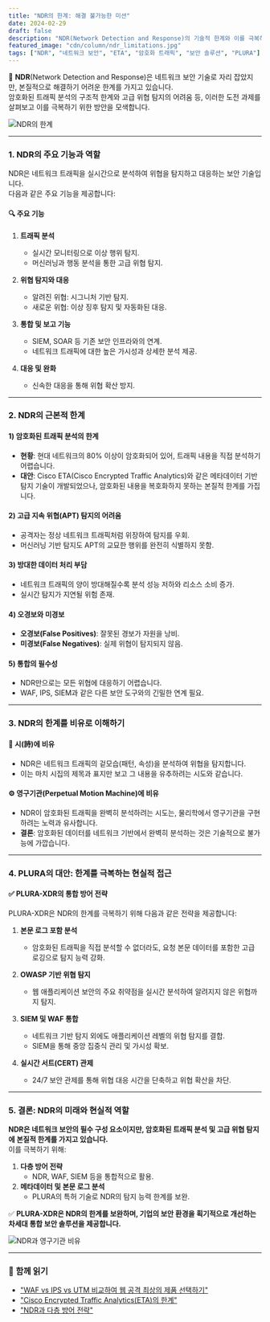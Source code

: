 ```yaml
---
title: "NDR의 한계: 해결 불가능한 미션"
date: 2024-02-29
draft: false
description: "NDR(Network Detection and Response)의 기술적 한계와 이를 극복하기 위한 현실적 접근 방안을 탐구합니다."
featured_image: "cdn/column/ndr_limitations.jpg"
tags: ["NDR", "네트워크 보안", "ETA", "암호화 트래픽", "보안 솔루션", "PLURA"]
---
```


📡 **NDR**(Network Detection and Response)은 네트워크 보안 기술로 자리 잡았지만, 본질적으로 해결하기 어려운 한계를 가지고 있습니다.  
암호화된 트래픽 분석의 구조적 한계와 고급 위협 탐지의 어려움 등, 이러한 도전 과제를 살펴보고 이를 극복하기 위한 방안을 모색합니다.

![NDR의 한계](https://blog.plura.io/cdn/column/ndr_limitations.jpg)

<!--more-->
---

### 1. **NDR의 주요 기능과 역할**
NDR은 네트워크 트래픽을 실시간으로 분석하여 위협을 탐지하고 대응하는 보안 기술입니다.  
다음과 같은 주요 기능을 제공합니다:

#### 🔍 **주요 기능**
1. **트래픽 분석**  
   - 실시간 모니터링으로 이상 행위 탐지.
   - 머신러닝과 행동 분석을 통한 고급 위협 탐지.

2. **위협 탐지와 대응**  
   - 알려진 위협: 시그니처 기반 탐지.  
   - 새로운 위협: 이상 징후 탐지 및 자동화된 대응.  

3. **통합 및 보고 기능**  
   - SIEM, SOAR 등 기존 보안 인프라와의 연계.  
   - 네트워크 트래픽에 대한 높은 가시성과 상세한 분석 제공.

4. **대응 및 완화**  
   - 신속한 대응을 통해 위협 확산 방지.  

---

### 2. **NDR의 근본적 한계**

#### 1) 암호화된 트래픽 분석의 한계
- **현황**: 현대 네트워크의 80% 이상이 암호화되어 있어, 트래픽 내용을 직접 분석하기 어렵습니다.  
- **대안**: Cisco ETA(Cisco Encrypted Traffic Analytics)와 같은 메타데이터 기반 탐지 기술이 개발되었으나, 암호화된 내용을 복호화하지 못하는 본질적 한계를 가집니다.

#### 2) 고급 지속 위협(APT) 탐지의 어려움
- 공격자는 정상 네트워크 트래픽처럼 위장하여 탐지를 우회.  
- 머신러닝 기반 탐지도 APT의 교묘한 행위를 완전히 식별하지 못함.

#### 3) 방대한 데이터 처리 부담
- 네트워크 트래픽의 양이 방대해질수록 분석 성능 저하와 리소스 소비 증가.  
- 실시간 탐지가 지연될 위험 존재.

#### 4) 오경보와 미경보
- **오경보(False Positives)**: 잘못된 경보가 자원을 낭비.  
- **미경보(False Negatives)**: 실제 위협이 탐지되지 않음.

#### 5) 통합의 필수성
- NDR만으로는 모든 위협에 대응하기 어렵습니다.  
- WAF, IPS, SIEM과 같은 다른 보안 도구와의 긴밀한 연계 필요.

---

### 3. **NDR의 한계를 비유로 이해하기**

#### 📖 **시(詩)에 비유**  
- NDR은 네트워크 트래픽의 겉모습(패턴, 속성)을 분석하여 위협을 탐지합니다.  
- 이는 마치 시집의 제목과 표지만 보고 그 내용을 유추하려는 시도와 같습니다.

#### ⚙️ **영구기관(Perpetual Motion Machine)에 비유**  
- NDR이 암호화된 트래픽을 완벽히 분석하려는 시도는, 물리학에서 영구기관을 구현하려는 노력과 유사합니다.  
- **결론**: 암호화된 데이터를 네트워크 기반에서 완벽히 분석하는 것은 기술적으로 불가능에 가깝습니다.

---

### 4. **PLURA의 대안: 한계를 극복하는 현실적 접근**

#### ✅ **PLURA-XDR의 통합 방어 전략**
PLURA-XDR은 NDR의 한계를 극복하기 위해 다음과 같은 전략을 제공합니다:

1. **본문 로그 포함 분석**
   - 암호화된 트래픽을 직접 분석할 수 없더라도, 요청 본문 데이터를 포함한 고급 로깅으로 탐지 능력 강화.

2. **OWASP 기반 위협 탐지**
   - 웹 애플리케이션 보안의 주요 취약점을 실시간 분석하여 알려지지 않은 위협까지 탐지.

3. **SIEM 및 WAF 통합**
   - 네트워크 기반 탐지 외에도 애플리케이션 레벨의 위협 탐지를 결합.  
   - SIEM을 통해 중앙 집중식 관리 및 가시성 확보.

4. **실시간 서트(CERT) 관제**
   - 24/7 보안 관제를 통해 위협 대응 시간을 단축하고 위협 확산을 차단.

---

### 5. **결론: NDR의 미래와 현실적 역할**

**NDR은 네트워크 보안의 필수 구성 요소이지만, 암호화된 트래픽 분석 및 고급 위협 탐지에 본질적 한계를 가지고 있습니다.**  
이를 극복하기 위해:
1. **다층 방어 전략**  
   - NDR, WAF, SIEM 등을 통합적으로 활용.  
2. **메타데이터 및 본문 로그 분석**  
   - PLURA의 특허 기술로 NDR의 탐지 능력 한계를 보완.  

✅ **PLURA-XDR은 NDR의 한계를 보완하며, 기업의 보안 환경을 획기적으로 개선하는 차세대 통합 보안 솔루션을 제공합니다.**  

![NDR과 영구기관 비유](https://blog.plura.io/cdn/column/ndr_perpetual_machine.png)

---

### 📖 **함께 읽기**
- ["WAF vs IPS vs UTM 비교하여 웹 공격 최상의 제품 선택하기"](https://www.plura.io/blog/waf-vs-ips-vs-utm)
- ["Cisco Encrypted Traffic Analytics(ETA)의 한계"](https://www.plura.io/blog/cisco-eta-limitations)
- ["NDR과 다층 방어 전략"](https://www.plura.io/blog/ndr-multi-layer-security)
